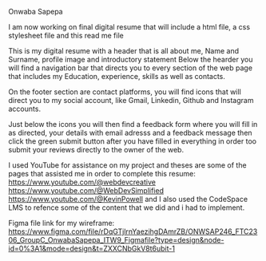 Onwaba Sapepa

I am now working on final digital resume that will include a html file, a css stylesheet file and this read me file

This is my digital resume with a header that is all about me, Name and Surname, profile image and introductory statement
Below the hearder you will find a navigation bar that directs you to every section of the web page that includes my Education, experience, skills as well as contacts.

On the footer section are contact platforms, you will find icons that will direct you to my social account, like Gmail, Linkedin, Github and Instagram accounts.

Just below the icons you will then find a feedback form where you will fill in as directed, your details with email adresss and a feedback message then click the green submit button after you have filled in everything in order too submit your reviews directly to the owner of the web.

I used YouTube for assistance on my project and theses are some of the pages that assisted me in order to complete this resume:
https://www.youtube.com/@webdevcreative
https://www.youtube.com/@WebDevSimplified
https://www.youtube.com/@KevinPowell
and I also used the CodeSpace LMS to refence some of the content that we did and i had to implement.

Figma file link for my wireframe:
https://www.figma.com/file/rDqGTjlrnYaezihgDAmrZB/ONWSAP246_FTC2306_GroupC_OnwabaSapepa_ITW9_Figmafile?type=design&node-id=0%3A1&mode=design&t=ZXXCNbGkV8t6ubit-1
